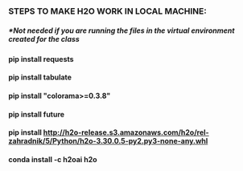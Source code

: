 
### STEPS TO MAKE H2O WORK IN LOCAL MACHINE:

##### *Not needed if you are running the files in the virtual environment created for the class


#### pip install requests

#### pip install tabulate

#### pip install "colorama>=0.3.8"

#### pip install future

#### pip install http://h2o-release.s3.amazonaws.com/h2o/rel-zahradnik/5/Python/h2o-3.30.0.5-py2.py3-none-any.whl

#### conda install -c h2oai h2o


